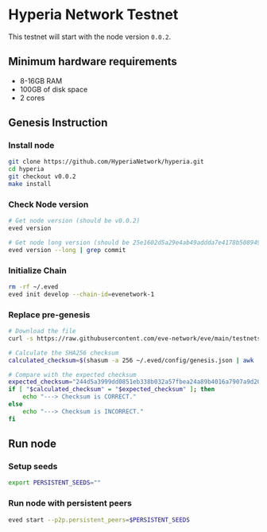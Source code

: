 # Hyperia Network Testnet

This testnet will start with the node version `0.0.2`.

## Minimum hardware requirements

- 8-16GB RAM
- 100GB of disk space
- 2 cores

## Genesis Instruction

### Install node

```bash
git clone https://github.com/HyperiaNetwork/hyperia.git
cd hyperia
git checkout v0.0.2
make install
```

### Check Node version

```bash
# Get node version (should be v0.0.2)
eved version

# Get node long version (should be 25e1602d5a29e4ab49addda7e4178b50894999df)
eved version --long | grep commit
```

### Initialize Chain

```bash
rm -rf ~/.eved
eved init develop --chain-id=evenetwork-1
```

### Replace pre-genesis

```bash
# Download the file
curl -s https://raw.githubusercontent.com/eve-network/eve/main/testnets/genesis.json > ~/.eved/config/genesis.json

# Calculate the SHA256 checksum
calculated_checksum=$(shasum -a 256 ~/.eved/config/genesis.json | awk '{ print $1 }')

# Compare with the expected checksum
expected_checksum="244d5a3999dd0851eb338b032a57fbea24a89b4016a7907a9d20c2045c689857"
if [ "$calculated_checksum" = "$expected_checksum" ]; then
    echo "---> Checksum is CORRECT."
else
    echo "---> Checksum is INCORRECT."
fi
```

## Run node

### Setup seeds

```bash
export PERSISTENT_SEEDS=""
```

### Run node with persistent peers

```bash
eved start --p2p.persistent_peers=$PERSISTENT_SEEDS
```
